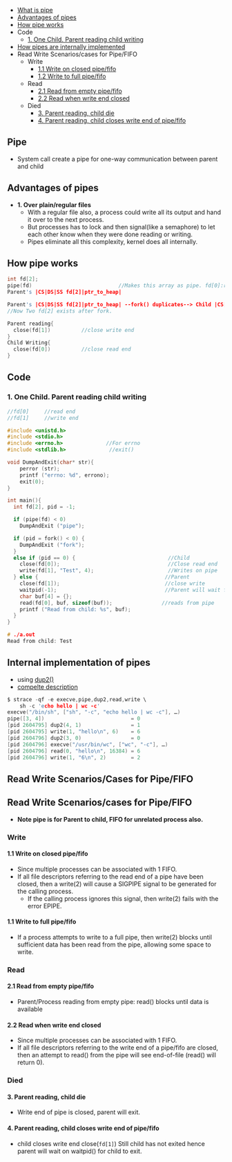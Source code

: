 - [What is pipe](#what)
- [Advantages of pipes](#adv)
- [How pipe works](#work)
- Code
  - [1. One Child. Parent reading child writing](#one)
- [How pipes are internally implemented](#internal)
- Read Write Scenarios/cases for Pipe/FIFO
  - Write
    - [1.1 Write on closed pipe/fifo](#case11)
    - [1.2 Write to full pipe/fifo](#case12)
  - Read
    - [2.1 Read from empty pipe/fifo](#case21)
    - [2.2 Read when write end closed](#case22)
  - Died
    - [3. Parent reading, child die](#case3)
    - [4. Parent reading, child closes write end of pipe/fifo](#case4)

<a name=what></a>
## Pipe
- System call create a pipe for one-way communication between parent and child

<a name=adv></a>
## Advantages of pipes
- **1. Over plain/regular files**
  - With a regular file also, a process could write all its output and hand it over to the next process.
  - But processes has to lock and then signal(like a semaphore) to let each other know when they were done reading or writing.
  - Pipes eliminate all this complexity, kernel does all internally.

<a name=work></a>
## How pipe works
```c
int fd[2];
pipe(fd)                            //Makes this array as pipe. fd[0]:read end, fd[1]:write end
Parent's |CS|DS|SS fd[2]|ptr_to_heap|

Parent's |CS|DS|SS fd[2]|ptr_to_heap| --fork() duplicates--> Child |CS|DS|SS fd[2]|ptr_to_heap|
//Now Two fd[2] exists after fork.

Parent reading{ 
  close(fd[1])          //close write end
}
Child Writing{  
  close(fd[0])          //close read end
}
```


## Code
<a name=one></a>
### 1. One Child. Parent reading child writing
```c  
//fd[0]     //read end
//fd[1]     //write end

#include <unistd.h>
#include <stdio.h>
#include <errno.h>              //For errno
#include <stdlib.h>              //exit()

void DumpAndExit(char* str){
    perror (str);
    printf ("errno: %d", errono);
    exit(0);  
}

int main(){
  int fd[2], pid = -1;

  if (pipe(fd) < 0)
    DumpAndExit ("pipe");

  if (pid = fork() < 0) {
    DumpAndExit ("fork");
  }
  else if (pid == 0) {                              //Child
    close(fd[0]);                                   //Close read end
    write(fd[1], "Test", 4);                        //Writes on pipe
  } else {                                         //Parent
    close(fd[1]);                                  //close write
    waitpid(-1);                                   //Parent will wait for child
    char buf[4] = {};
    read(fd[0], buf, sizeof(buf));                //reads from pipe
    printf ("Read from child: %s", buf);
  }
}

# ./a.out 
Read from child: Test
```

<a name=internal></a>
## Internal implementation of pipes
- using [dup2()](/Operating_Systems/Linux/Kernel/System_Calls)
- [compelte description](https://toroid.org/unix-pipe-implementation)
```c
$ strace -qf -e execve,pipe,dup2,read,write \
    sh -c 'echo hello | wc -c'
execve("/bin/sh", ["sh", "-c", "echo hello | wc -c"], …)
pipe([3, 4])                            = 0
[pid 2604795] dup2(4, 1)                = 1
[pid 2604795] write(1, "hello\n", 6)    = 6
[pid 2604796] dup2(3, 0)                = 0
[pid 2604796] execve("/usr/bin/wc", ["wc", "-c"], …)
[pid 2604796] read(0, "hello\n", 16384) = 6
[pid 2604796] write(1, "6\n", 2)        = 2
```

## Read Write Scenarios/Cases for Pipe/FIFO

## Read Write Scenarios/cases for Pipe/FIFO
- **Note pipe is for Parent to child, FIFO for unrelated process also.**

### Write
<a name=case11></a>
#### 1.1 Write on closed pipe/fifo
- Since multiple processes can be associated with 1 FIFO. 
- If all file descriptors referring to the read end of a pipe have been closed, then a write(2) will cause a SIGPIPE signal to be generated for the calling process.
  - If the calling process ignores this signal, then write(2) fails with the error EPIPE.

<a name=case12></a>
#### 1.1 Write to full pipe/fifo
- If a process attempts to write to a full pipe, then write(2) blocks until sufficient data has been read from the pipe, allowing some space to write. 

### Read
<a name=case21></a>
#### 2.1 Read from empty pipe/fifo
- Parent/Process reading from empty pipe: read() blocks until data is available

<a name=case22></a>
#### 2.2 Read when write end closed
- Since multiple processes can be associated with 1 FIFO. 
- If all file descriptors referring to the write end of a pipe/fifo are closed, then an attempt to read() from the pipe will see end-of-file (read() will return 0).

### Died
<a name=case3></a>
#### 3. Parent reading, child die
- Write end of pipe is closed, parent will exit.

<a name=case4></a>
#### 4. Parent reading, child closes write end of pipe/fifo
- child closes write end close(`fd[1]`) Still child has not exited hence parent will wait on waitpid() for child to exit.
